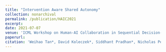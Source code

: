 ```yaml
---
title: "Intervention Aware Shared Autonomy"
collection: nonarchival
permalink: /publication/HAIC2021
excerpt:
date: 2021-07-07
venue: 'ICML Workshop on Human-AI Collaboration in Sequential Decision-Making'
paperurl:
citation: 'Weihao Tan*, David Koleczek*, Siddhant Pradhan*, Nicholas Perello, Vivek Chettiar, Nan Ma, Aaslesha Rajaram, Vishal Rohra, Soundar Srinivasan, H M Sajjad Hossain^, and Yash Chandak^. Intervention Aware Shared Autonomy. In ICML Workshop on Human-AI Collaboration in Sequential Decision-Making, 2021.'
---
```

